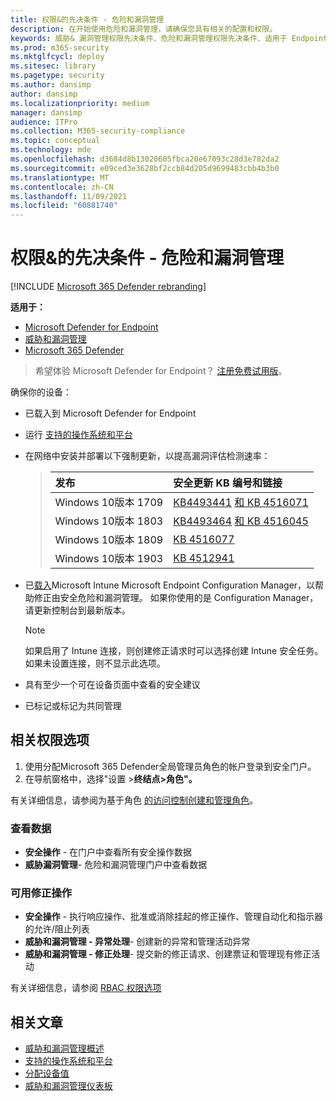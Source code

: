```yaml
---
title: 权限&的先决条件 - 危险和漏洞管理
description: 在开始使用危险和漏洞管理，请确保您具有相关的配置和权限。
keywords: 威胁& 漏洞管理权限先决条件、危险和漏洞管理权限先决条件、适用于 Endpoint TVM 的 Microsoft Defender 权限先决条件漏洞管理
ms.prod: m365-security
ms.mktglfcycl: deploy
ms.sitesec: library
ms.pagetype: security
ms.author: dansimp
author: dansimp
ms.localizationpriority: medium
manager: dansimp
audience: ITPro
ms.collection: M365-security-compliance
ms.topic: conceptual
ms.technology: mde
ms.openlocfilehash: d3684d8b13020605fbca20e67093c28d3e782da2
ms.sourcegitcommit: e09ced3e3628bf2ccb84d205d9699483cbb4b3b0
ms.translationtype: MT
ms.contentlocale: zh-CN
ms.lasthandoff: 11/09/2021
ms.locfileid: "60881740"
---
```

# <a name="prerequisites--permissions---threat-and-vulnerability-management"></a>权限&的先决条件 - 危险和漏洞管理

[!INCLUDE [Microsoft 365 Defender rebranding](../../includes/microsoft-defender.md)]

**适用于：**

- [Microsoft Defender for Endpoint](https://go.microsoft.com/fwlink/?linkid=2154037)
- [威胁和漏洞管理](next-gen-threat-and-vuln-mgt.md)
- [Microsoft 365 Defender](https://go.microsoft.com/fwlink/?linkid=2118804)

> 希望体验 Microsoft Defender for Endpoint？ [注册免费试用版](https://signup.microsoft.com/create-account/signup?products=7f379fee-c4f9-4278-b0a1-e4c8c2fcdf7e&ru=https://aka.ms/MDEp2OpenTrial?ocid=docs-wdatp-portaloverview-abovefoldlink)。

确保你的设备：

- 已载入到 Microsoft Defender for Endpoint

- 运行 [支持的操作系统和平台](tvm-supported-os.md)

- 在网络中安装并部署以下强制更新，以提高漏洞评估检测速率：

  > 发布 | 安全更新 KB 编号和链接
  > :---|:---
  > Windows 10版本 1709 | [KB4493441](https://support.microsoft.com/help/4493441/windows-10-update-kb4493441) [和 KB 4516071](https://support.microsoft.com/help/4516071/windows-10-update-kb4516071)
  > Windows 10版本 1803 | [KB4493464](https://support.microsoft.com/help/4493464) [和 KB 4516045](https://support.microsoft.com/help/4516045/windows-10-update-kb4516045)
  > Windows 10版本 1809 | [KB 4516077](https://support.microsoft.com/help/4516077/windows-10-update-kb4516077)
  > Windows 10版本 1903 | [KB 4512941](https://support.microsoft.com/help/4512941/windows-10-update-kb4512941)

- 已[载入](/mem/intune/fundamentals/what-is-intune)Microsoft Intune Microsoft Endpoint Configuration Manager，以帮助修正由[](/mem/configmgr/protect/deploy-use/endpoint-protection-configure)安全危险和漏洞管理。 如果你使用的是 Configuration Manager，请更新控制台到最新版本。

  > [!NOTE]
  > 如果启用了 Intune 连接，则创建修正请求时可以选择创建 Intune 安全任务。 如果未设置连接，则不显示此选项。

- 具有至少一个可在设备页面中查看的安全建议

- 已标记或标记为共同管理

## <a name="relevant-permission-options"></a>相关权限选项

1. 使用分配Microsoft 365 Defender全局管理员角色的帐户登录到安全门户。
2. 在导航窗格中，选择"设置 >**终结点>角色"。**

有关详细信息，请参阅为基于角色 [的访问控制创建和管理角色](user-roles.md)。

### <a name="view-data"></a>查看数据

- **安全操作** - 在门户中查看所有安全操作数据
- **威胁漏洞管理**- 危险和漏洞管理门户中查看数据

### <a name="active-remediation-actions"></a>可用修正操作

- **安全操作** - 执行响应操作、批准或消除挂起的修正操作、管理自动化和指示器的允许/阻止列表
- **威胁和漏洞管理 - 异常处理**- 创建新的异常和管理活动异常
- **威胁和漏洞管理 - 修正处理**- 提交新的修正请求、创建票证和管理现有修正活动

有关详细信息，请参阅 [RBAC 权限选项](user-roles.md#permission-options)

## <a name="related-articles"></a>相关文章

- [威胁和漏洞管理概述](next-gen-threat-and-vuln-mgt.md)
- [支持的操作系统和平台](tvm-supported-os.md)
- [分配设备值](tvm-assign-device-value.md)
- [威胁和漏洞管理仪表板](tvm-dashboard-insights.md)

